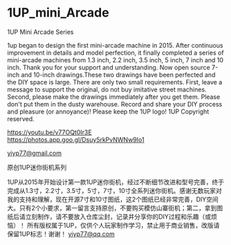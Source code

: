 # 1UP_mini_Arcade
1UP Mini Arcade Series

1up began to design the first mini-arcade machine in 2015. After continuous improvement in details and model perfection, it finally completed a series of mini-arcade machines from 1.3 inch, 2.2 inch, 3.5 inch, 5 inch, 7 inch and 10 inch. Thank you for your support and understanding. Now open source 7-inch and 10-inch drawings.These two drawings have been perfected and the DIY space is large. There are only two small requirements. First, leave a message to support the original, do not buy imitative street machines. Second, please make the drawings immediately after you get them. Please don't put them in the dusty warehouse. Record and share your DIY process and pleasure (or annoyance)!
Please keep the 1UP logo!   1UP Copyright reserved. 

https://youtu.be/v77OQt0Ir3E
https://photos.app.goo.gl/Dsuy5rkPvNWNw9Io1

yiyp77@gmail.com

原创1UP迷你街机系列

1UP从2015年开始设计第一款1UP迷你街机，经过不断细节改进和型号完善，终于完成从1.3寸，2.2寸，3.5寸，5寸，7寸，10寸全系列迷你街机。感谢无数玩家对我的支持和理解，现在开源7寸和10寸图纸，这2个图纸已经非常完善，DIY空间大。只有2个小要求，第一留言支持原创，不要购买模仿山寨街机；第二，拿到图纸后请立刻制作，请不要放入仓库尘封，记录并分享你的DIY过程和乐趣（或烦恼）！
所有版权属于1UP，仅供个人玩家制作学习，禁止用于商业销售，改版请保留1UP标志！谢谢！
yiyp77@qq.com
